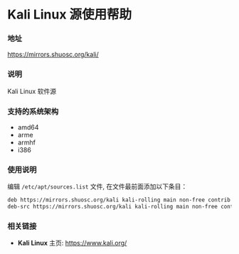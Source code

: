 # Kali Linux 源使用帮助

### 地址

https://mirrors.shuosc.org/kali/

### 说明

Kali Linux 软件源

### 支持的系统架构

- amd64
- arme
- armhf
- i386

### 使用说明

编辑 `/etc/apt/sources.list` 文件, 在文件最前面添加以下条目：

 ```bash
deb https://mirrors.shuosc.org/kali kali-rolling main non-free contrib
deb-src https://mirrors.shuosc.org/kali kali-rolling main non-free contrib
 ```

### 相关链接

  * **Kali Linux** 主页: https://www.kali.org/